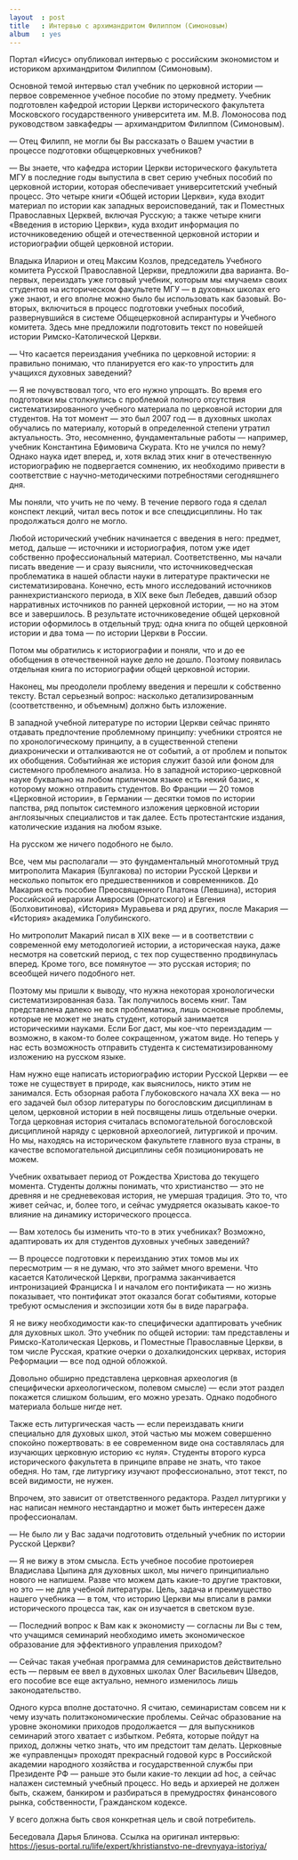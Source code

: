 ```yaml
---
layout  : post
title   : Интервью с архимандритом Филиппом (Симоновым)
album   : yes
---
```

Портал «Иисус» опубликовал интервью с российским экономистом и историком архимандритом Филиппом (Симоновым).

Основной темой интервью стал учебник по церковной истории — первое современное учебное пособие по этому предмету. Учебник подготовлен кафедрой истории Церкви исторического факультета Московского государственного университета им. М.В. Ломоносова под руководством завкафедры — архимандритом Филиппом (Симоновым).

— Отец Филипп, не могли бы Вы рассказать о Вашем участии в процессе подготовки общецерковных учебников?

— Вы знаете, что кафедра истории Церкви исторического факультета МГУ в последние годы выпустила в свет серию учебных пособий по церковной истории, которая обеспечивает университетский учебный процесс. Это четыре книги «Общей истории Церкви», куда входит материал по истории как западных вероисповеданий, так и Поместных Православных Церквей, включая Русскую; а также четыре книги «Введения в историю Церкви», куда входит информация по источниковедению общей и отечественной церковной истории и историографии общей церковной истории.

Владыка Иларион и отец Максим Козлов, председатель Учебного комитета Русской Православной Церкви, предложили два варианта. Во-первых, переиздать уже готовый учебник, которым мы «мучаем» своих студентов на историческом факультете МГУ — в духовных школах его уже знают, и его вполне можно было бы использовать как базовый. Во-вторых, включиться в процесс подготовки учебных пособий, развернувшийся в системе Общецерковной аспирантуры и Учебного комитета. Здесь мне предложили подготовить текст по новейшей истории Римско-Католической Церкви.

— Что касается переиздания учебника по церковной истории: я правильно понимаю, что планируется его как-то упростить для учащихся духовных заведений?

— Я не почувствовал того, что его нужно упрощать. Во время его подготовки мы столкнулись с проблемой полного отсутствия систематизированного учебного материала по церковной истории для студентов. На тот момент — это был 2007 год — в духовных школах обучались по материалу, который в определенной степени утратил актуальность. Это, несомненно, фундаментальные работы — например, учебник Константина Ефимовича Скурата. Кто не учился по нему? Однако наука идет вперед, и, хотя вклад этих книг в отечественную историографию не подвергается сомнению, их необходимо привести в соответствие с научно-методическими потребностями сегодняшнего дня.

Мы поняли, что учить не по чему. В течение первого года я сделал конспект лекций, читал весь поток и все спецдисциплины. Но так продолжаться долго не могло.

Любой исторический учебник начинается с введения в него: предмет, метод, дальше — источники и историография, потом уже идет собственно профессиональный материал. Соответственно, мы начали писать введение — и сразу выяснили, что источниковедческая проблематика в нашей области науки в литературе практически не систематизирована. Конечно, есть много исследований источников раннехристианского периода, в XIX веке был Лебедев, давший обзор нарративных источников по ранней церковной истории, — но на этом все и завершилось. В результате источниковедение общей церковной истории оформилось в отдельный труд: одна книга по общей церковной истории и два тома — по истории Церкви в России.

Потом мы обратились к историографии и поняли, что и до ее обобщения в отечественной науке дело не дошло. Поэтому появилась отдельная книга по историографии общей церковной истории.

Наконец, мы преодолели проблему введения и перешли к собственно тексту. Встал серьезный вопрос: насколько детализированным (соответственно, и объемным) должно быть изложение.

В западной учебной литературе по истории Церкви сейчас принято отдавать предпочтение проблемному принципу: учебники строятся не по хронологическому принципу, а в существенной степени диахронически и отталкиваются не от событий, а от проблем и попыток их обобщения. Событийная же история служит базой или фоном для системного проблемного анализа. Но в западной историко-церковной науке буквально на любом приличном языке есть некий базис, к которому можно отправить студентов. Во Франции — 20 томов «Церковной истории», в Германии — десятки томов по истории папства, ряд попыток системного изложения церковной истории англоязычных специалистов и так далее. Есть протестантские издания, католические издания на любом языке.

На русском же ничего подобного не было.

Все, чем мы располагали — это фундаментальный многотомный труд митрополита Макария (Булгакова) по истории Русской Церкви и несколько попыток его предшественников и современников. До Макария есть пособие Преосвященного Платона (Левшина), история Российской иерархии Амвросия (Орнатского) и Евгения (Болховитинова), «История» Муравьева и ряд других, после Макария — «История» академика Голубинского.

Но митрополит Макарий писал в XIX веке — и в соответствии с современной ему методологией истории, а историческая наука, даже несмотря на советский период, с тех пор существенно продвинулась вперед. Кроме того, все помянутое — это русская история; по всеобщей ничего подобного нет.

Поэтому мы пришли к выводу, что нужна некоторая хронологически систематизированная база. Так получилось восемь книг. Там представлена далеко не вся проблематика, лишь основные проблемы, которые не может не знать студент, который занимается историческими науками. Если Бог даст, мы кое-что переиздадим — возможно, в каком-то более сокращенном, ужатом виде. Но теперь у нас есть возможность отправить студента к систематизированному изложению на русском языке.

Нам нужно еще написать историографию истории Русской Церкви — ее тоже не существует в природе, как выяснилось, никто этим не занимался. Есть обзорная работа Глубоковского начала ХХ века — но его задачей был обзор литературы по богословским дисциплинам в целом, церковной истории в ней посвящены лишь отдельные очерки. Тогда церковная история cчиталась вспомогательной богословской дисциплиной наряду с церковной археологией, литургикой и прочим. Но мы, находясь на историческом факультете главного вуза страны, в качестве вспомогательной дисциплины себя позиционировать не можем.

Учебник охватывает период от Рождества Христова до текущего момента. Студенты должны понимать, что христианство — это не древняя и не средневековая история, не умершая традиция. Это то, что живет сейчас, и, более того, и сейчас умудряется оказывать какое-то влияние на динамику исторического процесса.

— Вам хотелось бы изменить что-то в этих учебниках? Возможно, адаптировать их для студентов духовных учебных заведений?

— В процессе подготовки к переизданию этих томов мы их пересмотрим — я не думаю, что это займет много времени. Что касается Католической Церкви, программа заканчивается интронизацией Франциска I и началом его понтификата — но жизнь показывает, что понтификат этот оказался богат событиями, которые требуют осмысления и экспозиции хотя бы в виде параграфа.

Я не вижу необходимости как-то специфически адаптировать учебник для духовных школ. Это учебник по общей истории: там представлены и Римско-Католическая Церковь, и Поместные Православные Церкви, в том числе Русская, краткие очерки о дохалкидонских церквах, история Реформации — все под одной обложкой.

Довольно обширно представлена церковная археология (в специфически археологическом, полевом смысле) — если этот раздел покажется слишком большим, его можно урезать. Однако подобного материала больше нигде нет.

Также есть литургическая часть — если переиздавать книги специально для духовых школ, этой частью мы можем совершенно спокойно пожертвовать: в ее современном виде она составлялась для изучающих церковную историю «с нуля». Студенты второго курса исторического факультета в принципе вправе не знать, что такое обедня. Но там, где литургику изучают профессионально, этот текст, по всей видимости, не нужен.

Впрочем, это зависит от ответственного редактора. Раздел литургики у нас написан немного нестандартно и может быть интересен даже профессионалам.

— Не было ли у Вас задачи подготовить отдельный учебник по истории Русской Церкви?

— Я не вижу в этом смысла. Есть учебное пособие протоиерея Владислава Цыпина для духовных школ, мы ничего принципиально нового не напишем. Разве что можем дать какие-то другие трактовки, но это — не для учебной литературы. Цель, задача и преимущество нашего учебника — в том, что историю Церкви мы вписали в рамки исторического процесса так, как он изучается в светском вузе.

— Последний вопрос к Вам как к экономисту — согласны ли Вы с тем, что учащимся семинарий необходимо иметь экономическое образование для эффективного управления приходом?

— Сейчас такая учебная программа для семинаристов действительно есть — первым ее ввел в духовных школах Олег Васильевич Шведов, его пособие все еще актуально, немного изменилось лишь законодательство.

Одного курса вполне достаточно. Я считаю, семинаристам совсем ни к чему изучать политэкономические проблемы. Сейчас образование на уровне экономики приходов продолжается — для выпускников семинарий этого хватает с избытком. Ребята, которые пойдут на приход, должны четко знать, что им предстоит там делать. Церковные же «управленцы» проходят прекрасный годовой курс в Российской академии народного хозяйства и государственной службы при Президенте РФ — раньше это были какие-то лекции ad hoc, а сейчас налажен системный учебный процесс. Но ведь и архиерей не должен быть, скажем, банкиром и разбираться в премудростях финансового рынка, собственности, Гражданском кодексе.

У всего должна быть своя конкретная цель и свой потребитель.

Беседовала Дарья Блинова. 
Ссылка на оригинал интервью: https://jesus-portal.ru/life/expert/khristianstvo-ne-drevnyaya-istoriya/
